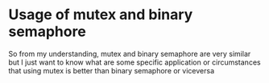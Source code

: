 
# Usage of mutex and binary semaphore

So from my understanding, mutex and binary semaphore are very similar but I just want to know what are some specific application or circumstances that using mutex is better than binary semaphore or viceversa

        